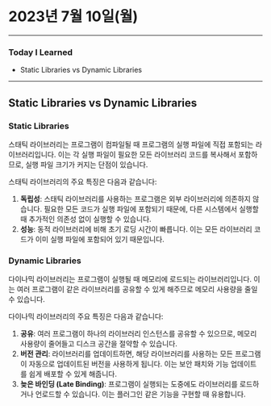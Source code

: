 # 2023년 7월 10일(월)

----

### Today I Learned 

- Static Libraries vs Dynamic Libraries

---

## Static Libraries vs Dynamic Libraries

### Static Libraries

스태틱 라이브러리는 프로그램이 컴파일될 때 프로그램의 실행 파일에 직접 포함되는 라이브러리입니다. 이는 각 실행 파일이 필요한 모든 라이브러리 코드를 복사해서 포함하므로, 실행 파일 크기가 커지는 단점이 있습니다.

스태틱 라이브러리의 주요 특징은 다음과 같습니다:

1. **독립성**: 스태틱 라이브러리를 사용하는 프로그램은 외부 라이브러리에 의존하지 않습니다. 필요한 모든 코드가 실행 파일에 포함되기 때문에, 다른 시스템에서 실행할 때 추가적인 의존성 없이 실행할 수 있습니다.
2. **성능**: 동적 라이브러리에 비해 초기 로딩 시간이 빠릅니다. 이는 모든 라이브러리 코드가 이미 실행 파일에 포함되어 있기 때문입니다.

### Dynamic Libraries

다이나믹 라이브러리는 프로그램이 실행될 때 메모리에 로드되는 라이브러리입니다. 이는 여러 프로그램이 같은 라이브러리를 공유할 수 있게 해주므로 메모리 사용량을 줄일 수 있습니다.

다이나믹 라이브러리의 주요 특징은 다음과 같습니다:

1. **공유**: 여러 프로그램이 하나의 라이브러리 인스턴스를 공유할 수 있으므로, 메모리 사용량이 줄어들고 디스크 공간을 절약할 수 있습니다.
2. **버전 관리**: 라이브러리를 업데이트하면, 해당 라이브러리를 사용하는 모든 프로그램이 자동으로 업데이트된 버전을 사용하게 됩니다. 이는 보안 패치와 기능 업데이트를 쉽게 배포할 수 있게 해줍니다.
3. **늦은 바인딩 (Late Binding)**: 프로그램이 실행되는 도중에도 라이브러리를 로드하거나 언로드할 수 있습니다. 이는 플러그인 같은 기능을 구현할 때 유용합니다.